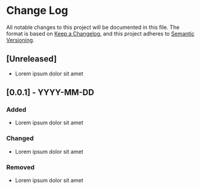 # Change Log
All notable changes to this project will be documented in this file.
The format is based on [Keep a Changelog](https://keepachangelog.com/en/1.0.0/),
and this project adheres to [Semantic Versioning](https://semver.org/spec/v2.0.0.html).

## [Unreleased]
- Lorem ipsum dolor sit amet

## [0.0.1] - YYYY-MM-DD
### Added
- Lorem ipsum dolor sit amet
### Changed
- Lorem ipsum dolor sit amet
### Removed
- Lorem ipsum dolor sit amet
